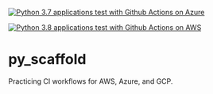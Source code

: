 [![Python 3.7 applications test with Github Actions on Azure](https://github.com/tammerb/py_scaffold/actions/workflows/azure.yml/badge.svg)](https://github.com/tammerb/py_scaffold/actions/workflows/azure.yml)

[![Python 3.8 applications test with Github Actions on AWS](https://github.com/tammerb/py_scaffold/actions/workflows/aws.yml/badge.svg)](https://github.com/tammerb/py_scaffold/actions/workflows/aws.yml)

# py_scaffold
Practicing CI workflows for AWS, Azure, and GCP.
